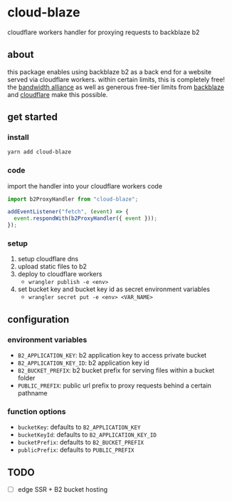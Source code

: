 # cloud-blaze

cloudflare workers handler for proxying requests to backblaze b2

## about

this package enables using backblaze b2 as a back end for a website served via cloudflare workers.
within certain limits, this is completely free!
the
[bandwidth alliance](https://www.cloudflare.com/bandwidth-alliance/)
as well as generous free-tier limits from
[backblaze](https://www.backblaze.com/b2/cloud-storage-pricing.html)
and
[cloudflare](https://developers.cloudflare.com/workers/platform/limits)
make this possible.

## get started

### install

```sh
yarn add cloud-blaze
```

### code

import the handler into your cloudflare workers code

```javascript
import b2ProxyHandler from "cloud-blaze";

addEventListener("fetch", (event) => {
  event.respondWith(b2ProxyHandler({ event }));
});
```

### setup

1. setup cloudflare dns
1. upload static files to b2
1. deploy to cloudflare workers
   - `wrangler publish -e <env>`
1. set bucket key and bucket key id as secret environment variables
   - `wrangler secret put -e <env> <VAR_NAME>`

## configuration

### environment variables

- `B2_APPLICATION_KEY`: b2 application key to access private bucket
- `B2_APPLICATION_KEY_ID`: b2 application key id
- `B2_BUCKET_PREFIX`: b2 bucket prefix for serving files within a bucket folder
- `PUBLIC_PREFIX`: public url prefix to proxy requests behind a certain pathname

### function options

- `bucketKey`: defaults to `B2_APPLICATION_KEY`
- `bucketKeyId`: defaults to `B2_APPLICATION_KEY_ID`
- `bucketPrefix`: defaults to `B2_BUCKET_PREFIX`
- `publicPrefix`: defaults to `PUBLIC_PREFIX`

## TODO

- [ ] edge SSR + B2 bucket hosting
